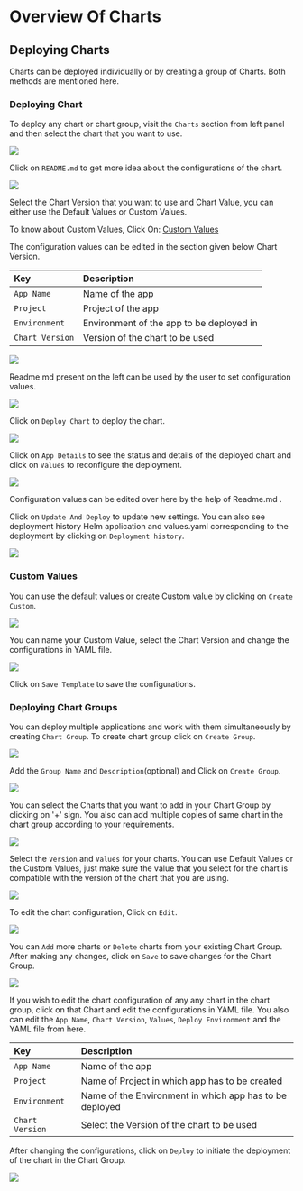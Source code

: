 # Overview Of Charts

## Deploying Charts

Charts can be deployed individually or by creating a group of Charts. Both methods are mentioned here.

### Deploying Chart

To deploy any chart or chart group, visit the `Charts` section from left panel and then select the chart that you want to use.

![](https://devtron-public-asset.s3.us-east-2.amazonaws.com/images/deploy-chart/overview-of-charts/overview-of-charts-1.jpg)

Click on `README.md` to get more idea about the configurations of the chart.

![](https://devtron-public-asset.s3.us-east-2.amazonaws.com/images/deploy-chart/overview-of-charts/overview-of-charts-2.jpg)

Select the Chart Version that you want to use and Chart Value, you can either use the Default Values or Custom Values.

To know about Custom Values, Click On: [Custom Values](overview-of-charts.md#custom-values)

The configuration values can be edited in the section given below Chart Version.

| Key | Description |
| :--- | :--- |
| `App Name` | Name of the app |
| `Project` | Project of the app |
| `Environment` | Environment of the app to be deployed in |
| `Chart Version` | Version of the chart to be used |

![](https://devtron-public-asset.s3.us-east-2.amazonaws.com/images/deploy-chart/overview-of-charts/overview-of-charts-3.jpg)

Readme.md present on the left can be used by the user to set configuration values.

![](https://devtron-public-asset.s3.us-east-2.amazonaws.com/images/deploy-chart/overview-of-charts/overview-of-charts-4.jpg)


Click on `Deploy Chart` to deploy the chart.

![](https://devtron-public-asset.s3.us-east-2.amazonaws.com/images/deploy-chart/overview-of-charts/overview-of-charts-5-2.jpg)

Click on `App Details` to see the status and details of the deployed chart  and click on `Values` to reconfigure the deployment.

![](https://devtron-public-asset.s3.us-east-2.amazonaws.com/images/deploy-chart/overview-of-charts/overview-of-charts-6-2.jpg)

Configuration values can be edited over here by the help of Readme.md .

Click on `Update And Deploy` to update new settings.
You can also see deployment history Helm application and values.yaml corresponding to the deployment by clicking on `Deployment history`.

![](https://devtron-public-asset.s3.us-east-2.amazonaws.com/images/hyperion/user-guide/deploy-charts/deployment-of-charts/charts-9-2.jpg)

### Custom Values

You can use the default values or create Custom value by clicking on `Create Custom`.

![](https://devtron-public-asset.s3.us-east-2.amazonaws.com/images/deploy-chart/overview-of-charts/overview-of-charts-7.jpg)

You can name your Custom Value, select the Chart Version and change the configurations in YAML file.

![](https://devtron-public-asset.s3.us-east-2.amazonaws.com/images/deploy-chart/overview-of-charts/overview-of-charts-8-2.jpg)

Click on `Save Template` to save the configurations.

### Deploying Chart Groups

You can deploy multiple applications and work with them simultaneously by creating `Chart Group`.
To create chart group click on `Create Group`.

![](https://devtron-public-asset.s3.us-east-2.amazonaws.com/images/deploy-chart/chart-group/chart-group-1.jpg)

Add the `Group Name` and `Description`(optional) and Click on `Create Group`.

![](https://devtron-public-asset.s3.us-east-2.amazonaws.com/images/deploy-chart/chart-group/chart-group-2.jpg)

You can select the Charts that you want to add in your Chart Group by clicking on '+' sign. You also can add multiple copies of same chart in the chart group according to your requirements.

![](https://devtron-public-asset.s3.us-east-2.amazonaws.com/images/deploy-chart/chart-group/chart-group-3.jpg)

Select the `Version` and `Values` for your charts.
You can use Default Values or the Custom Values, just make sure the value that you select for the chart is compatible with the version of the chart that you are using.

![](https://devtron-public-asset.s3.us-east-2.amazonaws.com/images/deploy-chart/overview-of-charts/overview-of-charts-9.jpg)

To edit the chart configuration, Click on `Edit`.

![](https://devtron-public-asset.s3.us-east-2.amazonaws.com/images/deploy-chart/overview-of-charts/overview-of-charts-10.jpg)

You can `Add` more charts or `Delete` charts from your existing Chart Group.
After making any changes, click on `Save` to save changes for the Chart Group.

![](https://devtron-public-asset.s3.us-east-2.amazonaws.com/images/deploy-chart/overview-of-charts/overview-of-charts-11.jpg)

If you wish to edit the chart configuration of any any chart in the chart group, click on that Chart and edit the configurations in YAML file. You also can edit the `App Name`, `Chart Version`, `Values`, `Deploy Environment` and the YAML file from here.

| Key | Description |
| :--- | :--- |
| `App Name` | Name of the app |
| `Project` | Name of Project in which app has to be created |
| `Environment` | Name of the Environment in which app has to be deployed |
| `Chart Version` | Select the Version of the chart to be used |

After changing the configurations, click on `Deploy` to initiate the deployment of the chart in the Chart Group.

![](https://devtron-public-asset.s3.us-east-2.amazonaws.com/images/deploy-chart/overview-of-charts/overview-of-charts-12.jpg)

